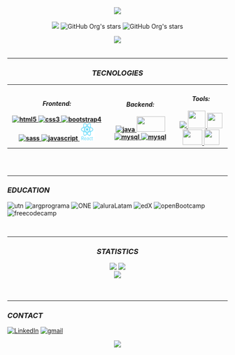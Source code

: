 

<div align="center">
  
  <img src="https://capsule-render.vercel.app/api?type=waving&color=timeGradient&height=135&section=header&text=💻&descSize=10&descAlignY=45&animation=scaleIn"/>

  ![](https://komarev.com/ghpvc/?username=gfCrova&label=PROFILE+VIEWS)  ![GitHub Org's stars](https://img.shields.io/github/stars/gfCrova?style=social)  ![GitHub Org's stars](https://img.shields.io/github/followers/gfCrova?style=social)
  
  <img src="https://media1.giphy.com/media/v1.Y2lkPTc5MGI3NjExNDFoaTRzbDNkemd1eHBrZzV4YnFua2h5YXNtM3AxMGNpNmZheTBnciZlcD12MV9pbnRlcm5hbF9naWZfYnlfaWQmY3Q9cw/Qo2dupDib32rkTY4hX/giphy.gif">
  
  <!--<a href="https://git.io/typing-svg"><img src="https://readme-typing-svg.herokuapp.com?font=Ubuntu&size=36&duration=2500&pause=2000&color=076DF7&multiline=false&width=435&height=80&lines=Hi+developers+👋,+i'm+Gian;+I'm+web+developer+junior;+☝+...check+my+projects" alt="Typing SVG" /></a>-->
  
</div><br><hr>

<h3 align="center"><i>TECNOLOGIES</i></h3>

<table align="center">
  <th>
    <h4><i>Frontend:</i></h4>
    <a href="https://developer.mozilla.org/es/docs/Web/HTML" target="_blank"> <img src="https://github.com/gfCrova/gfCrova/assets/103906625/610d3e76-6a38-4fb1-9bf0-c95b22d3d107" alt="html5" width="35" height="35"/> </a>
    <a href="https://developer.mozilla.org/es/docs/Web/CSS" target="_blank"> <img src="https://github.com/gfCrova/gfCrova/assets/103906625/cb179641-fe33-491a-a641-c19983ea90c9" alt="css3" width="35" height="35"/> </a>
    <a href="https://getbootstrap.com/" target="_blank"> <img src="https://github.com/gfCrova/gfCrova/assets/103906625/b67713a5-f7e2-4e65-8442-13eef0279393" alt="bootstrap4" width="35" height="35"/> </a>
    <a href="https://sass-lang.com/" target="_blank"> <img src="https://upload.wikimedia.org/wikipedia/commons/9/96/Sass_Logo_Color.svg" alt="sass" width="35" height="35"/> </a> 
    <a href="https://developer.mozilla.org/en-US/docs/Web/JavaScript" target="_blank"> <img src="https://github.com/gfCrova/gfCrova/assets/103906625/69c414fb-69e8-4a9f-9db4-4ba4bab6af8c" alt="javascript" width="35" height="35"/> </a>
    <a href="https://reactjs.org/" target="_blank"> <img src="https://raw.githubusercontent.com/devicons/devicon/master/icons/react/react-original-wordmark.svg" alt="react" width="35" height="40"/> </a>
  </th>
  <th>
    <h4><i>Backend:</i></h4>
    <a href="https://www.java.com/es/" target="_blank"> <img src="https://cdn.icon-icons.com/icons2/2415/PNG/512/java_original_logo_icon_146458.png" alt="java" width="35" height="45"/> </a>
    <a href="https://spring.io/" target="_blank"> <img src="https://upload.wikimedia.org/wikipedia/commons/thumb/4/44/Spring_Framework_Logo_2018.svg/250px-Spring_Framework_Logo_2018.svg.png" width="65" height="35"/> </a>
    <a href="https://www.mysql.com/" target="_blank"> <img src="https://github.com/gfCrova/gfCrova/assets/103906625/ae96145c-b3c6-4468-8c9c-a10f736d6a63" alt="mysql" width="35" height="35"/> </a>
    <a href="https://www.postgresql.org/" target="_blank"> <img src="https://upload.wikimedia.org/wikipedia/commons/thumb/2/29/Postgresql_elephant.svg/200px-Postgresql_elephant.svg.png" alt="mysql" width="30" height="35"/> </a> 
  </th>
  <th>
    <h4><i>Tools:</i></h4>
    <a href="https://git-scm.com/"> <img src="https://git-scm.com/images/logos/downloads/Git-Icon-1788C.png" width="35"/> </a>
    <a href="https://www.docker.com/"> <img src="https://github.com/gfCrova/gfCrova/assets/103906625/b2384a0f-2416-47a0-af25-daae6d798b6c" width="40" height="40"/> </a>
    <a href="https://junit.org/junit5/"> <img src="https://github.com/gfCrova/gfCrova/assets/103906625/677b6e32-bf6b-49b2-a465-627d1f79ca18" width="35" height="35"/> </a>
    <a href="https://www.postman.com/"> <img src="https://user-images.githubusercontent.com/103906625/227739786-11dfe662-53c8-492e-b17a-b47b9ab37977.png" width="45" height="35"/> </a>
    <a href="https://insomnia.rest/"> <img src="https://github.com/gfCrova/gfCrova/assets/103906625/650cfa1d-7889-49a8-9ed4-5a3c24dcb38b" width="35" height="35"/> </a>
  </th>
</table><br><br><hr>


<!-- [![Netlify Status](https://api.netlify.com/api/v1/badges/53bb90ff-2f4f-408b-9aa6-f040edb738a6/deploy-status)](https://app.netlify.com/) -->

<h3><i>EDUCATION</i></h3>

![utn](https://img.shields.io/badge/UTN-white.svg?style=for-the-badge&logo=accenture&logoColor=black)
![argprograma](https://img.shields.io/badge/argPrograma-black.svg?style=for-the-badge)
![ONE](https://img.shields.io/badge/ONE-orange?style=for-the-badge&logo=oracle&logoColor=black)
![aluraLatam](https://img.shields.io/badge/AluraLatam-blue.svg?style=for-the-badge&logo=amazon&logoColor=white)
![edX](https://img.shields.io/badge/edX-%2302262B.svg?style=for-the-badge&logo=edX&logoColor=white)
![openBootcamp](https://img.shields.io/badge/openBootcamp-lightblue?style=for-the-badge&logo=opera&logoColor=darkblue)
![freecodecamp](https://img.shields.io/badge/freecodecamp-darkblue.svg?style=for-the-badge&logo=freecodecamp&logoColor=white)

<br><hr>

<h3 align="center"><i>STATISTICS</i></h3>

<div align="center">
  <!--
  <img src="https://media4.giphy.com/media/hT7Nj0fGwwmcq6gdKZ/giphy.gif?cid=ecf05e47znpshpuo2sj353whvp93oq4r2ue0x9b9gwfn3sh7&rid=giphy.gif&ct=s" height="140"/>
  <img src="https://github-readme-streak-stats.herokuapp.com?user=gfCrova&amp;theme=neon-palenight&amp" width="500"/>
  <img src="https://media4.giphy.com/media/hT7Nj0fGwwmcq6gdKZ/giphy.gif?cid=ecf05e47znpshpuo2sj353whvp93oq4r2ue0x9b9gwfn3sh7&rid=giphy.gif&ct=s" height="140"/>
  -->
  
  <div>
    <img src="https://github-readme-stats.vercel.app/api?username=gfCrova&show_icons=true&theme=tokyonight" width="425" />
    <img src="https://github-readme-stats.vercel.app/api/top-langs/?username=gfCrova&langs_count=8&layout=compact&theme=tokyonight" width="280" />
  </div>
  
  <div align="center">
  <img width="710" src="https://github-profile-trophy.vercel.app/?username=gfCrova&theme=tokyonight">
  </div>
  
</div><br><br><hr>

<h3><i>CONTACT</i></h3>

[![LinkedIn][linkedin-shield]](https://www.linkedin.com/in/gian-crova/)
[![gmail][gmail-shield]](mailto:giancrova.cl5@gmail.com)

[linkedin-shield]: https://img.shields.io/badge/LinkedIn-blue.svg?style=for-the-badge&logo=linkedin&logoColor=white
[gmail-shield]: https://img.shields.io/badge/Gmail-D14836?style=for-the-badge&logo=gmail&logoColor=white

<div align="center">
  <img src="https://capsule-render.vercel.app/api?type=waving&color=timeGradient&height=135&section=footer&text=Done?&fontSize=50&fontAlignY=65&desc=Checkout%20some%20of%20my%20projects.%20Get%20in%20touch&descSize=20&descAlignY=88&animation=scaleIn"/>
</div>
